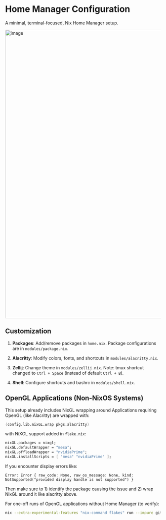 # Home Manager Configuration

A minimal, terminal-focused, Nix Home Manager setup.

<img width="1488" height="931" alt="image" src="https://github.com/user-attachments/assets/72e3f869-a1a9-45e8-ae1a-dfb35289d8ff" />

## Customization

1. **Packages**: Add/remove packages in `home.nix`. Package configurations are in `modules/package.nix`.

2. **Alacritty**: Modify colors, fonts, and shortcuts in `modules/alacritty.nix`.

3. **Zellij**: Change theme in `modules/zellij.nix`. Note: tmux shortcut changed to `Ctrl + Space` (instead of default `Ctrl + B`).

4. **Shell**: Configure shortcuts and bashrc in `modules/shell.nix`.

## OpenGL Applications (Non-NixOS Systems)

This setup already includes NixGL wrapping around Applications requiring OpenGL (like Alacritty) are wrapped with:
```nix
(config.lib.nixGL.wrap pkgs.alacritty)
```

with NiXGL support added in `flake.nix`:
```nix
nixGL.packages = nixgl;
nixGL.defaultWrapper = "mesa";
nixGL.offloadWrapper = "nvidiaPrime";
nixGL.installScripts = [ "mesa" "nvidiaPrime" ];
```

If you encounter display errors like:
```
Error: Error { raw_code: None, raw_os_message: None, kind: NotSupported("provided display handle is not supported") }
```

Then make sure to 1) identify the package causing the issue and 2) wrap NixGL around it like alacritty above.

For one-off runs of OpenGL applications without Home Manager (to verify):
```bash
nix --extra-experimental-features "nix-command flakes" run --impure github:nix-community/nixGL -- alacritty
```
